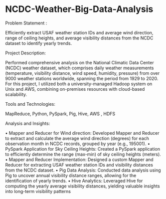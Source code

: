 # NCDC-Weather-Big-Data-Analysis


Problem Statement :

Efficiently extract USAF weather station IDs and average wind direction, range of ceiling heights, and average visibility distances from the NCDC dataset to identify yearly trends.


Project Description:

Performed comprehensive analysis on the National Climatic Data Center (NCDC) weather dataset, which comprises daily weather measurements (temperature, visibility distance, wind speed, humidity, pressure) from over 9000 weather stations worldwide, spanning the period from 1929 to 2020. For this project, I utilized both a university-managed Hadoop system on Unix and AWS, combining on-premises resources with cloud-based scalability.


Tools and Technologies: 

MapReduce, Python, PySpark, Pig, Hive, AWS , HDFS


Analysis and Insights:

•	Mapper and Reducer for Wind direction: Developed Mapper and Reducer to extract and calculate the average wind direction (degrees) for each observation month in NCDC records, grouped by year (e.g., 195001).
•	PySpark Application for Sky Ceiling Heights: Created a PySpark application to efficiently determine the range (max-min) of sky ceiling heights (meters).
•	Mapper and Reducer Implementation: Designed a custom Mapper and Reducer for extracting USAF weather station IDs and visibility distances from the NCDC dataset.
•	Pig Data Analysis: Conducted data analysis using Pig to uncover annual visibility distance ranges, allowing for the identification of yearly trends.
•	Hive Analytics: Leveraged Hive for computing the yearly average visibility distances, yielding valuable insights into long-term visibility patterns

